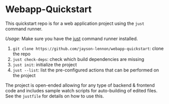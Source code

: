 # Webapp-Quickstart
This quickstart repo is for a web application project using the `just` command runner.

*Usage:*
Make sure you have the [just](https://github.com/casey/just) command runner installed.

1. `git clone https://github.com/jayson-lennon/webapp-quickstart`: clone the repo
2. `just check-deps`: check which build dependencies are missing
3. `just init`: initialize the project
4. `just --list`: list the pre-configured actions that can be performed on the project

The project is open-ended allowing for any type of backend & frontend code and includes sample watch scripts for auto-building of edited files.
See the `justfile` for details on how to use this.
